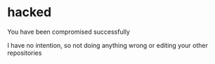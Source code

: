 # hacked
You have been compromised successfully

I have no intention, so not doing anything wrong or editing your other repositories
